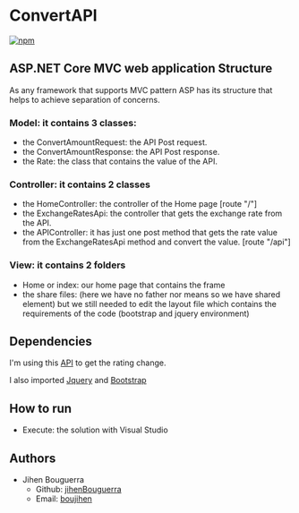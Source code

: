 # ConvertAPI
[![npm](https://img.shields.io/badge/langage-ASP.Netcore-blue.svg?style=flat-square)](https://dotnet.microsoft.com/apps/aspnet/) 
## ASP.NET Core MVC web application Structure

As any framework that supports MVC pattern ASP has its structure that helps to achieve separation of concerns.

### Model: it contains 3 classes:
- the ConvertAmountRequest: the API Post request.
- the ConvertAmountResponse: the API Post response.
- the Rate: the class that contains the value of the API.


### Controller: it contains 2 classes 
- the HomeController: the controller of the Home page [route "/"]
- the ExchangeRatesApi: the controller that gets the exchange rate from the API. 
- the APIController: it has just one post method that gets the rate value from the ExchangeRatesApi method and convert the value. [route "/api"]


### View: it contains 2 folders
- Home or index: our home page that contains the frame 
- the share files: (here we have no father nor means so we have shared element) but we still needed to edit the layout file
which contains the requirements of the code (bootstrap and jquery environment)

## Dependencies ##
I'm using this [API](https://api.exchangeratesapi.io/) to get the rating change.

I also imported [Jquery](https://jquery.com/) and [Bootstrap](https://getbootstrap.com/)


## How to run ##

* Execute: the solution with Visual Studio

## Authors ##

* Jihen Bouguerra 
  * Github: [jihenBouguerra](https://github.com/jihenBouguerra)
  * Email: [boujihen](mailto:boujihen647@gmail.com)
  


